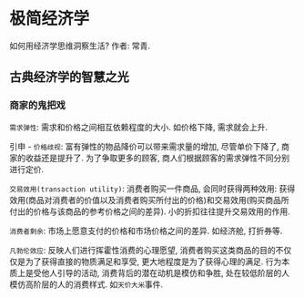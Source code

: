 # 极简经济学

如何用经济学思维洞察生活? 作者: 常青.

## 古典经济学的智慧之光

### 商家的鬼把戏

`需求弹性`: 需求和价格之间相互依赖程度的大小. 如价格下降, 需求就会上升.

引申 - `价格歧视`: 富有弹性的物品降价可以带来需求量的增加, 尽管单价下降了, 商家的收益还是提升了. 为了争取更多的顾客, 商人们根据顾客的需求弹性不同分别进行定价.

`交易效用(transaction utility)`: 消费者购买一件商品, 会同时获得两种效用: 获得效用(商品对消费者的价值以及消费者购买所付出的价格)和交易效用(购买商品所付出的价格与该商品的参考价格之间的差异). 小的折扣往往提升交易效用的作用.

`消费者剩余`: 市场上愿意支付的价格和市场价格之间的差异. 如经济舱, 打折券等.

`凡勃伦效应`: 反映人们进行挥霍性消费的心理愿望, 消费者购买这类商品的目的不仅仅是为了获得直接的物质满足和享受, 更大地程度是为了获得心理的满足. 行为本质上是受他人引导的活动, 消费背后的潜在动机是模仿和争胜, 处在较低阶层的人模仿高阶层的人的消费样式. 如`天价大米`事件.
